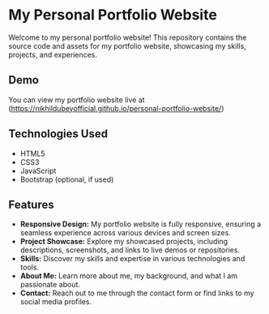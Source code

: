 # My Personal Portfolio Website

Welcome to my personal portfolio website! This repository contains the source code and assets for my portfolio website, showcasing my skills, projects, and experiences.

## Demo

You can view my portfolio website live at (https://nikhildubeyofficial.github.io/personal-portfolio-website/)

## Technologies Used

- HTML5
- CSS3
- JavaScript
- Bootstrap (optional, if used)

## Features

- **Responsive Design:** My portfolio website is fully responsive, ensuring a seamless experience across various devices and screen sizes.
- **Project Showcase:** Explore my showcased projects, including descriptions, screenshots, and links to live demos or repositories.
- **Skills:** Discover my skills and expertise in various technologies and tools.
- **About Me:** Learn more about me, my background, and what I am passionate about.
- **Contact:** Reach out to me through the contact form or find links to my social media profiles.
